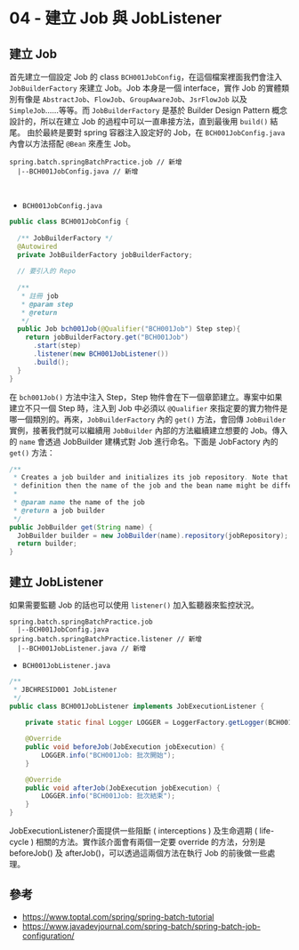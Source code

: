 # 04 - 建立 Job 與 JobListener

## 建立 Job
首先建立一個設定 Job 的 class `BCH001JobConfig`，在這個檔案裡面我們會注入 `JobBuilderFactory` 來建立 Job。Job 本身是一個 interface，實作 Job 的實體類別有像是 `AbstractJob`、`FlowJob`、`GroupAwareJob`、`JsrFlowJob` 以及 `SimpleJob`......等等。而 `JobBuilderFactory` 是基於 Builder Design Pattern 概念設計的，所以在建立 Job 的過程中可以一直串接方法，直到最後用 `build()` 結尾。
由於最終是要對 spring 容器注入設定好的 Job，在 `BCH001JobConfig.java` 內會以方法搭配 `@Bean` 來產生 Job。

```
spring.batch.springBatchPractice.job // 新增
  |--BCH001JobConfig.java // 新增
```
<br/>

* `BCH001JobConfig.java`
```java
public class BCH001JobConfig {
  
  /** JobBuilderFactory */
  @Autowired
  private JobBuilderFactory jobBuilderFactory;
  
  // 要引入的 Repo
  
  /**
   * 註冊 job
   * @param step
   * @return
   */
  public Job bch001Job(@Qualifier("BCH001Job") Step step){
    return jobBuilderFactory.get("BCH001Job")
      .start(step)
      .listener(new BCH001JobListener())
      .build();
  }
}
```
在 `bch001Job()` 方法中注入 Step，Step 物件會在下一個章節建立。專案中如果建立不只一個 Step 時，注入到 Job 中必須以 `@Qualifier` 來指定要的實力物件是哪一個類別的。再來，`JobBuilderFactory` 內的 `get()` 方法，會回傳 `JobBuilder` 實例，接著我們就可以繼續用 `JobBuilder` 內部的方法繼續建立想要的 Job。傳入的 `name` 會透過 JobBuilder 建構式對 Job 進行命名。下面是 JobFactory 內的 `get()` 方法：
```java
/**
 * Creates a job builder and initializes its job repository. Note that if the builder is used to create a &#64;Bean
 * definition then the name of the job and the bean name might be different.
 * 
 * @param name the name of the job
 * @return a job builder
 */
public JobBuilder get(String name) {
  JobBuilder builder = new JobBuilder(name).repository(jobRepository);
  return builder;
}
```

## 建立 JobListener
如果需要監聽 Job 的話也可以使用 `listener()` 加入監聽器來監控狀況。
```
spring.batch.springBatchPractice.job
  |--BCH001JobConfig.java 
spring.batch.springBatchPractice.listener // 新增
  |--BCH001JobListener.java // 新增
```

* `BCH001JobListener.java`
```java
/**
 * JBCHRESID001 JobListener
 */
public class BCH001JobListener implements JobExecutionListener {
    
    private static final Logger LOGGER = LoggerFactory.getLogger(BCH001JobListener.class);

    @Override
    public void beforeJob(JobExecution jobExecution) {
        LOGGER.info("BCH001Job: 批次開始");
    }

    @Override
    public void afterJob(JobExecution jobExecution) {
        LOGGER.info("BCH001Job: 批次結束");
    }
}
```
JobExecutionListener介面提供一些阻斷 ( interceptions ) 及生命週期 ( life-cycle ) 相關的方法。實作該介面會有兩個一定要 override 的方法，分別是 beforeJob() 及 afterJob()，可以透過這兩個方法在執行 Job 的前後做一些處理。

## 參考
* https://www.toptal.com/spring/spring-batch-tutorial
* https://www.javadevjournal.com/spring-batch/spring-batch-job-configuration/
